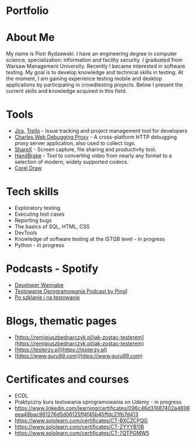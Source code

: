 # Portfolio
# About Me
My name is Piotr Rydzewski. I have an engineering degree in computer science, specialization: information and facility security. I graduated from Warsaw Management University. Recently I became interested in software testing. My goal is to develop knowledge and technical skills in testing. At the moment, I am gaining experience testing mobile and desktop applications by participating in crowdtesting projects.
Below I present the current skills and knowledge acquired in this field.
# Tools
 - [Jira](https://www.atlassian.com/software/jira0), [Trello](https://trello.com/) - Issue tracking and project management tool for developers
 - [Charles Web Debugging Proxy](https://www.charlesproxy.com/) - A cross-platform HTTP debugging proxy server application, also used to collect logs.
 - [ShareX](https://getsharex.com/) - Screen capture, file sharing and productivity tool.
 - [HandBrake](https://handbrake.fr/) - Tool to converting video from nearly any format to a selection of modern, widely supported codecs. 
 - [Corel Draw](https://www.coreldraw.com/pl/)
# Tech skills
- Exploratory testing
- Executing test cases
- Reporting bugs
- The basics of SQL, HTML, CSS
- DevTools
- Knowledge of software testing at the ISTQB level - in progress
- Python - in progress
# Podcasts - Spotify
- [Developer Wannabe](https://open.spotify.com/show/7jl6JNP3rDflXoLhLaBTie)
- [Testowanie Oprogramowania Podcast by Ping](https://open.spotify.com/show/7jqDWVuJ7YSX4ep1a5tMMd)]
- [Po szklanie i na testowanie](https://open.spotify.com/show/3kWG4pdHR9NIIGAMYTlpK3)
# Blogs, thematic pages
- [https://remigiuszbednarczyk.pl/jak-zostac-testerem](https://remigiuszbednarczyk.pl/jak-zostac-testerem)
- [https://testerzy.pl](https://testerzy.pl)
- [https://www.guru99.com](https://www.guru99.com)
# Certificates and courses
- ECDL
- Praktyczny kurs testowania oprogramowania on Udemy - in progress
- https://www.linkedin.com/learning/certificates/096c46d31687402a4696eea48bac981276d5d06125ff4f45b45ffdc21fb7d413
- https://www.sololearn.com/certificates/CT-BXCZCPQG
- https://www.sololearn.com/certificates/CT-ZYYYB11B
- https://www.sololearn.com/certificates/CT-7QTPGMW5
